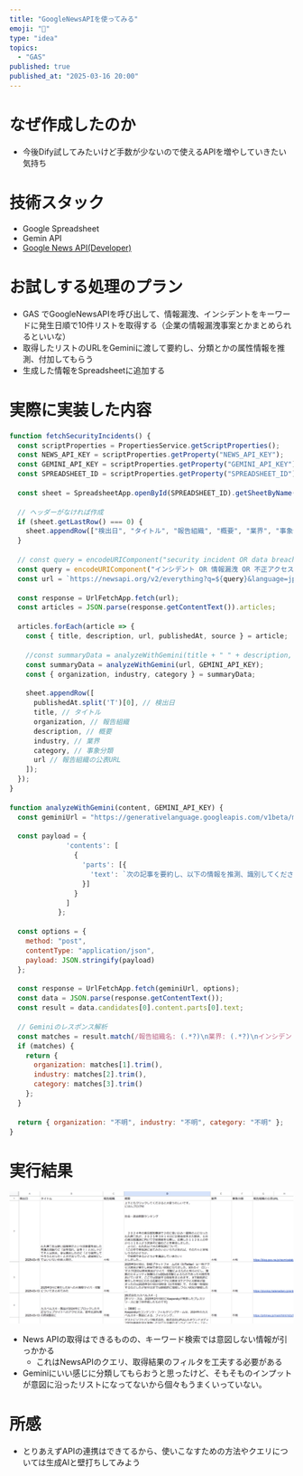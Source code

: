 ```yaml
---
title: "GoogleNewsAPIを使ってみる"
emoji: "🦆"
type: "idea"
topics:
  - "GAS"
published: true
published_at: "2025-03-16 20:00"
---
```


# なぜ作成したのか
- 今後Dify試してみたいけど手数が少ないので使えるAPIを増やしていきたい気持ち

# 技術スタック
- Google Spreadsheet
- Gemin API
- [Google News API(Developer)](https://newsapi.org/)

# お試しする処理のプラン
- GAS でGoogleNewsAPIを呼び出して、情報漏洩、インシデントをキーワードに発生日順で10件リストを取得する（企業の情報漏洩事案とかまとめられるといいな）
- 取得したリストのURLをGeminiに渡して要約し、分類とかの属性情報を推測、付加してもらう
- 生成した情報をSpreadsheetに追加する

# 実際に実装した内容

```javascript
function fetchSecurityIncidents() {
  const scriptProperties = PropertiesService.getScriptProperties();
  const NEWS_API_KEY = scriptProperties.getProperty("NEWS_API_KEY");
  const GEMINI_API_KEY = scriptProperties.getProperty("GEMINI_API_KEY");
  const SPREADSHEET_ID = scriptProperties.getProperty("SPREADSHEET_ID");

  const sheet = SpreadsheetApp.openById(SPREADSHEET_ID).getSheetByName("Security Incidents") || SpreadsheetApp.openById(SPREADSHEET_ID).insertSheet("Security Incidents");

  // ヘッダーがなければ作成
  if (sheet.getLastRow() === 0) {
    sheet.appendRow(["検出日", "タイトル", "報告組織", "概要", "業界", "事象分類", "報告組織の公表URL"]);
  }

  // const query = encodeURIComponent("security incident OR data breach OR information leak");
  const query = encodeURIComponent("インシデント OR 情報漏洩 OR 不正アクセス");
  const url = `https://newsapi.org/v2/everything?q=${query}&language=jp&sortBy=publishedAt&pageSize=10&apiKey=${NEWS_API_KEY}`;

  const response = UrlFetchApp.fetch(url);
  const articles = JSON.parse(response.getContentText()).articles;

  articles.forEach(article => {
    const { title, description, url, publishedAt, source } = article;

    //const summaryData = analyzeWithGemini(title + " " + description, GEMINI_API_KEY);
    const summaryData = analyzeWithGemini(url, GEMINI_API_KEY);
    const { organization, industry, category } = summaryData;

    sheet.appendRow([
      publishedAt.split('T')[0], // 検出日
      title, // タイトル
      organization, // 報告組織
      description, // 概要
      industry, // 業界
      category, // 事象分類
      url // 報告組織の公表URL
    ]);
  });
}

function analyzeWithGemini(content, GEMINI_API_KEY) {
  const geminiUrl = "https://generativelanguage.googleapis.com/v1beta/models/gemini-2.0-flash:generateContent?key=" + GEMINI_API_KEY;

  const payload = {
              'contents': [
                {
                  'parts': [{
                    'text': `次の記事を要約し、以下の情報を推測、識別してください:\n\n記事: ${content}\n\n1. 報告組織名\n2. 業界\n3. インシデントの分類 (例: 内部不正、外部攻撃など)`
                  }]
                }
              ]
            };

  const options = {
    method: "post",
    contentType: "application/json",
    payload: JSON.stringify(payload)
  };

  const response = UrlFetchApp.fetch(geminiUrl, options);
  const data = JSON.parse(response.getContentText());
  const result = data.candidates[0].content.parts[0].text;

  // Geminiのレスポンス解析
  const matches = result.match(/報告組織名: (.*?)\n業界: (.*?)\nインシデントの分類: (.*)/);
  if (matches) {
    return {
      organization: matches[1].trim(),
      industry: matches[2].trim(),
      category: matches[3].trim()
    };
  }

  return { organization: "不明", industry: "不明", category: "不明" };
}


```

# 実行結果

![](/images/2025031600001/2025031601.png)

- News APIの取得はできるものの、キーワード検索では意図しない情報が引っかかる
  - これはNewsAPIのクエリ、取得結果のフィルタを工夫する必要がある
- Geminiにいい感じに分類してもらおうと思ったけど、そもそものインプットが意図に沿ったリストになってないから個々もうまくいっていない。

# 所感
- とりあえずAPIの連携はできてるから、使いこなすための方法やクエリについては生成AIと壁打ちしてみよう



